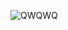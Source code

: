 ![QWQWQ](https://github.com/januarythirtyfirst/Plan/blob/main/photos/workharderstayhumble.jpg?raw=true)
